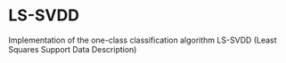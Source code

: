 # LS-SVDD
Implementation of the one-class classification algorithm LS-SVDD (Least Squares Support Data Description)
